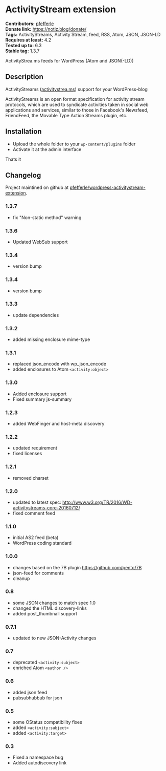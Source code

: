 # ActivityStream extension #
**Contributors:** [pfefferle](https://profiles.wordpress.org/pfefferle/)  
**Donate link:** https://notiz.blog/donate/  
**Tags:** ActivityStreams, Activity Stream, feed, RSS, Atom, JSON, JSON-LD  
**Requires at least:** 4.2  
**Tested up to:** 6.3  
**Stable tag:** 1.3.7  

ActivityStrea.ms feeds for WordPress (Atom and JSON(-LD))

## Description ##

ActivityStreams ([activitystrea.ms](http://www.activitystrea.ms)) support for your WordPress-blog

ActivityStreams is an open format specification for activity stream protocols, which are used to syndicate activities taken in social web applications and services, similar to those in Facebook's Newsfeed, FriendFeed, the Movable Type Action Streams plugin, etc.

## Installation ##

* Upload the whole folder to your `wp-content/plugins` folder
* Activate it at the admin interface

Thats it

## Changelog ##

Project maintined on github at
[pfefferle/wordpress-activitystream-extension](https://github.com/pfefferle/wordpress-activitystream-extension/).

### 1.3.7 ###

* fix "Non-static method" warning

### 1.3.6 ###

* Updated WebSub support

### 1.3.4 ###

* version bump

### 1.3.4 ###

* version bump

### 1.3.3 ###

* update dependencies

### 1.3.2 ###

* added missing enclosure mime-type

### 1.3.1 ###

* replaced json_encode with wp_json_encode
* added enclosures to Atom `<activity:object>`

### 1.3.0 ###

* Added enclosure support
* Fixed summary js-summary

### 1.2.3 ###

* added WebFinger and host-meta discovery

### 1.2.2 ###

* updated requirement
* fixed licenses

### 1.2.1 ###

* removed charset

### 1.2.0 ###

* updated to latest spec: <http://www.w3.org/TR/2016/WD-activitystreams-core-20160712/>
* fixed comment feed

### 1.1.0 ###

* initial AS2 feed (beta)
* WordPress coding standard

### 1.0.0 ###

* changes based on the 7B plugin <https://github.com/pento/7B>
* json-feed for comments
* cleanup

### 0.8 ###

* some JSON changes to match spec 1.0
* changed the HTML discovery-links
* added post_thumbnail support

### 0.7.1 ###

* updated to new JSON-Activity changes

### 0.7 ###

* deprecated `<activity:subject>`
* enriched Atom `<author />`

### 0.6 ###

* added json feed
* pubsubhubbub for json

### 0.5 ###

* some OStatus compatibility fixes
* added `<activity:subject>`
* added `<activity:target>`

### 0.3 ###

* Fixed a namespace bug
* Added autodiscovery link
